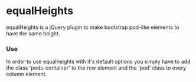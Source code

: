 # equalHeights
equalHeights is a jQuery plugin to make bootstrap pod-like elements to have the same height.
### Use
In order to use equalheights with it's default options you simply have to add the class 'pods-container' to the row element and the 'pod' class to every column element.
